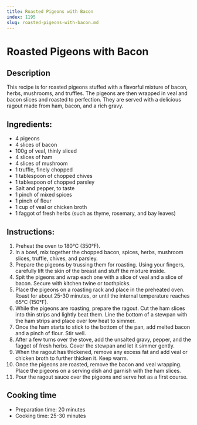 ```yaml
---
title: Roasted Pigeons with Bacon
index: 1195
slug: roasted-pigeons-with-bacon.md
---
```


# Roasted Pigeons with Bacon

## Description
This recipe is for roasted pigeons stuffed with a flavorful mixture of bacon, herbs, mushrooms, and truffles. The pigeons are then wrapped in veal and bacon slices and roasted to perfection. They are served with a delicious ragout made from ham, bacon, and a rich gravy.

## Ingredients:
- 4 pigeons
- 4 slices of bacon
- 100g of veal, thinly sliced
- 4 slices of ham
- 4 slices of mushroom
- 1 truffle, finely chopped
- 1 tablespoon of chopped chives
- 1 tablespoon of chopped parsley
- Salt and pepper, to taste
- 1 pinch of mixed spices
- 1 pinch of flour
- 1 cup of veal or chicken broth
- 1 faggot of fresh herbs (such as thyme, rosemary, and bay leaves)

## Instructions:
1. Preheat the oven to 180°C (350°F).
2. In a bowl, mix together the chopped bacon, spices, herbs, mushroom slices, truffle, chives, and parsley.
3. Prepare the pigeons by trussing them for roasting. Using your fingers, carefully lift the skin of the breast and stuff the mixture inside.
4. Spit the pigeons and wrap each one with a slice of veal and a slice of bacon. Secure with kitchen twine or toothpicks.
5. Place the pigeons on a roasting rack and place in the preheated oven. Roast for about 25-30 minutes, or until the internal temperature reaches 65°C (150°F).
6. While the pigeons are roasting, prepare the ragout. Cut the ham slices into thin strips and lightly beat them. Line the bottom of a stewpan with the ham strips and place over low heat to simmer.
7. Once the ham starts to stick to the bottom of the pan, add melted bacon and a pinch of flour. Stir well.
8. After a few turns over the stove, add the unsalted gravy, pepper, and the faggot of fresh herbs. Cover the stewpan and let it simmer gently.
9. When the ragout has thickened, remove any excess fat and add veal or chicken broth to further thicken it. Keep warm.
10. Once the pigeons are roasted, remove the bacon and veal wrapping. Place the pigeons on a serving dish and garnish with the ham slices.
11. Pour the ragout sauce over the pigeons and serve hot as a first course.

## Cooking time
- Preparation time: 20 minutes
- Cooking time: 25-30 minutes